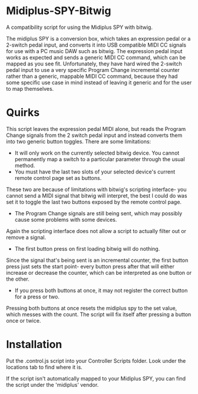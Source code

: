 # Midiplus-SPY-Bitwig
A compatibility script for using the Midiplus SPY with bitwig.

The midiplus SPY is a conversion box, which takes an expression pedal or a 2-switch pedal input, and converts it into USB compatible MIDI CC signals for use with a PC music DAW such as bitwig. The expression pedal input works as expected and sends a generic MIDI CC command, which can be mapped as you see fit. Unfortunately, they have hard wired the 2-switch pedal input to use a very specific Program Change incremental counter rather than a generic, mappable MIDI CC command, because they had some specific use case in mind instead of leaving it generic and for the user to map themselves.

# Quirks
This script leaves the expression pedal MIDI alone, but reads the Program Change signals from the 2 switch pedal input and instead converts them into two generic button toggles. There are some limitations:

* It will only work on the currently selected bitwig device. You cannot permanently map a switch to a particular parameter through the usual method.
* You must have the last two slots of your selected device's current remote control page set as buttons.

These two are because of limitations with bitwig's scripting interface- you cannot send a MIDI signal that bitwig will interpret, the best I could do was set it to toggle the last two buttons exposed by the remote control page.

* The Program Change signals are still being sent, which may possibly cause some problems with some devices.

Again the scripting interface does not allow a script to actually filter out or remove a signal.

* The first button press on first loading bitwig will do nothing.

Since the signal that's being sent is an incremental counter, the first button press just sets the start point- every button press after that will either increase or decrease the counter, which can be interpreted as one button or the other.

* If you press both buttons at once, it may not register the correct button for a press or two.

Pressing both buttons at once resets the midiplus spy to the set value, which messes with the count. The script will fix itself after pressing a button once or twice.

# Installation

Put the .control.js script into your Controller Scripts folder. Look under the locations tab to find where it is.

If the script isn't automatically mapped to your Midiplus SPY, you can find the script under the 'midiplus' vendor.
